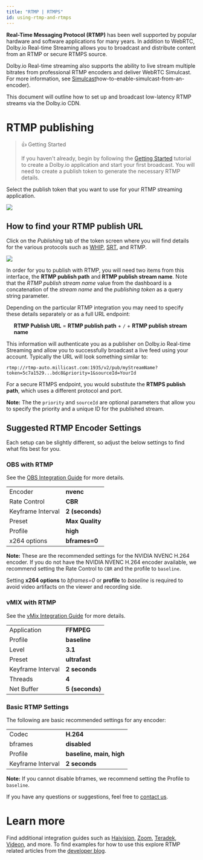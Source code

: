 ```yaml
---
title: "RTMP | RTMPS"
id: using-rtmp-and-rtmps
---
```

**Real-Time Messaging Protocol (RTMP)** has been well supported by popular hardware and software applications for many years. In addition to WebRTC, Dolby.io Real-time Streaming allows you to broadcast and distribute content from an RTMP or secure RTMPS source.

Dolby.io Real-time streaming also supports the ability to live stream multiple bitrates from professional RTMP encoders and deliver WebRTC Simulcast. For more information, see [Simulcast](/millicast/using-webrtc-simulcast.md)how-to-enable-simulcast-from-an-encoder).

This document will outline how to set up and broadcast low-latency RTMP streams via the Dolby.io CDN.

# RTMP publishing

> 👍 Getting Started
> 
> If you haven't already, begin by following the [Getting Started](/millicast/getting-started/introduction-to-streaming-apis.md) tutorial to create a Dolby.io application and start your first broadcast. You will need to create a publish token to generate the necessary RTMP details.

Select the publish token that you want to use for your RTMP streaming application.


![](https://cdn.TODO.io/docs/readme/3f0b0d3-rtmp_publish_token.png)



## How to find your RTMP publish URL

Click on the _Publishing_ tab of the token screen where you will find details for the various protocols such as [WHIP](/millicast/webrtc-whip.md), [SRT](/millicast/using-srt.md), and RTMP.


![](https://cdn.TODO.io/docs/readme/462fb85-rtmp_publish_url.png)



In order for you to publish with RTMP, you will need two items from this interface, the **RTMP publish path** and **RTMP publish stream name**. Note that the _RTMP publish stream name_ value from the dashboard is a concatenation of the _stream name_ and the _publishing token_ as a query string parameter.

Depending on the particular RTMP integration you may need to specify these details separately or as a full URL endpoint:

<div style="margin-left: 20px">

**RTMP Publish URL** = **RTMP publish path** + `/` + **RTMP publish stream name**

</div>

This information will authenticate you as a publisher on Dolby.io Real-time Streaming and allow you to successfully broadcast a live feed using your account.  Typically the URL will look something similar to:

```
rtmp://rtmp-auto.millicast.com:1935/v2/pub/myStreamName?token=5c7a1529...bdc8&priority=1&sourceId=YourId
```

For a secure RTMPS endpoint, you would substitute the **RTMPS publish path**, which uses a different protocol and port.

**Note:** The the `priority` and `sourceId` are optional parameters that allow you to specify the priority and a unique ID for the published stream.

## Suggested RTMP Encoder Settings

Each setup can be slightly different, so adjust the below settings to find what fits best for you.

### OBS with RTMP

See the [OBS Integration Guide](/millicast/using-obs.md) for more details.

|                   |                 |
| :---------------- | :-------------- |
| Encoder           | **nvenc**       |
| Rate Control      | **CBR**         |
| Keyframe Interval | **2 (seconds)** |
| Preset            | **Max Quality** |
| Profile           | **high**        |
| x264 options      | **bframes=0**   |

**Note:** These are the recommended settings for the NVIDIA NVENC H.264 encoder. If you do not have the NVIDIA NVENC H.264 encoder available, we recommend setting the Rate Control to `CBR` and the profile to `baseline`. 

Setting **x264 options** to _bframes=0_ or **profile** to _baseline_ is required to avoid video artifacts on the viewer and recording side.

### vMIX with RTMP

See the [vMix Integration Guide](/millicast/broadcasting-with-vmix.md) for more details.

|                   |                 |
| :---------------- | :-------------- |
| Application       | **FFMPEG**      |
| Profile           | **baseline**    |
| Level             | **3.1**         |
| Preset            | **ultrafast**   |
| Keyframe Interval | **2 seconds**   |
| Threads           | **4**           |
| Net Buffer        | **5 (seconds)** |

### Basic RTMP Settings

The following are basic recommended settings for any encoder:

|                   |                          |
| :---------------- | :----------------------- |
| Codec             | **H.264**                |
| bframes           | **disabled**             |
| Profile           | **baseline, main, high** |
| Keyframe Interval | **2 seconds**            |

**Note:** If you cannot disable bframes, we recommend setting the Profile to `baseline`.

If you have any questions or suggestions, feel free to [contact us](https://support.dolby.io/?_gl=1*1bfsqox*_ga*MTExNDIzMDc0OC4xNjgzNTY3ODk2*_ga_CTSBFC56JT*MTY4OTAwNDAwMS4yOS4xLjE2ODkwMTEwMjYuMC4wLjA.).

# Learn more

Find additional integration guides such as [Haivision](/millicast/using-haivision-kb-encoder.md), [Zoom](/millicast/broadcasting-jitsi-or-zoom-meetings.md), [Teradek](/millicast/broadcasting-teradek-vidiu.md), [Videon](/millicast/videon.md), and more. To find examples for how to use this explore RTMP related articles from the [developer blog](https://dolby.io/blog/tag/rtmp/).




